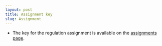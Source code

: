 ```yaml
---
layout: post
title: Assignment key
slug: Assignment
---
```


* The key for the regulation assignment is available on the [assignments page](/assignments.html). 
